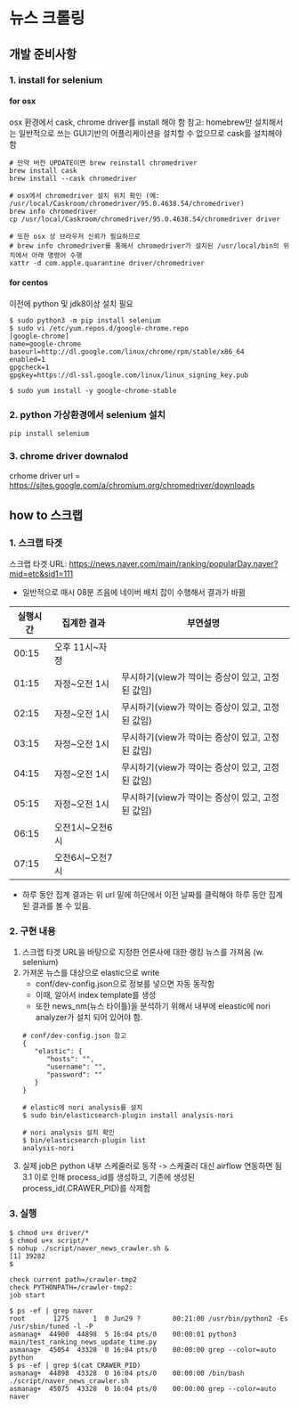 # 뉴스 크롤링

## 개발 준비사항 
### 1. install for selenium
#### for osx
osx 환경에서 cask, chrome driver를 install 해야 함
참고: homebrew만 설치해서는 일반적으로 쓰는 GUI기반의 어플리케이션을 설치할 수 없으므로 cask를 설치해야 함
```
# 만약 버전 UPDATE이면 brew reinstall chromedriver
brew install cask
brew install --cask chromedriver

# osx에서 chromedriver 설치 위치 확인 (예: /usr/local/Caskroom/chromedriver/95.0.4638.54/chromedriver)
brew info chromedriver
cp /usr/local/Caskroom/chromedriver/95.0.4638.54/chromedriver driver

# 또한 osx 상 브라우저 신뢰가 필요하므로
# brew info chromedriver를 통해서 chromedriver가 설치된 /usr/local/bin의 위치에서 아래 명령어 수행
xattr -d com.apple.quarantine driver/chromedriver
```
#### for centos
이전에 python 및 jdk8이상 설치 필요
```
$ sudo python3 -m pip install selenium
$ sudo vi /etc/yum.repos.d/google-chrome.repo
[google-chrome]
name=google-chrome
baseurl=http://dl.google.com/linux/chrome/rpm/stable/x86_64
enabled=1
gpgcheck=1
gpgkey=https://dl-ssl.google.com/linux/linux_signing_key.pub

$ sudo yum install -y google-chrome-stable
```

### 2. python 가상환경에서 selenium 설치
```
pip install selenium
```
### 3. chrome driver downalod

crhome driver url = https://sites.google.com/a/chromium.org/chromedriver/downloads

## how to 스크랩
### 1. 스크랩 타겟
스크랩 타겟 URL: https://news.naver.com/main/ranking/popularDay.naver?mid=etc&sid1=111
- 일반적으로 매시 08분 즈음에 네이버 배치 잡이 수행해서 결과가 바뀜

| 실행시간 | 집계한 결과 | 부연설명 |
| --- | --- | --- |
| 00:15 | 오후 11시~자정 |  |
| 01:15 | 자정~오전 1시 | 무시하기(view가 깍이는 증상이 있고, 고정된 값임) |
| 02:15 | 자정~오전 1시 | 무시하기(view가 깍이는 증상이 있고, 고정된 값임) |
| 03:15 | 자정~오전 1시 | 무시하기(view가 깍이는 증상이 있고, 고정된 값임) |
| 04:15 | 자정~오전 1시 | 무시하기(view가 깍이는 증상이 있고, 고정된 값임) |
| 05:15 | 자정~오전 1시 | 무시하기(view가 깍이는 증상이 있고, 고정된 값임) |
| 06:15 | 오전1시~오전6시 |  |
| 07:15 | 오전6시~오전7시 |  |

- 하루 동안 집계 결과는 위 url 밑에 하단에서 이전 날짜를 클릭해야 하루 동안 집계된 결과를 볼 수 있음.

### 2. 구현 내용
1. 스크랩 타겟 URL을 바탕으로 지정한 언론사에 대한 랭킹 뉴스를 가져옴 (w. selenium)
2. 가져온 뉴스를 대상으로 elastic으로 write
   - conf/dev-config.json으로 정보를 넣으면 자동 동작함
   - 이때, 알아서 index template를 생성
   - 또한 news_nm(뉴스 타이틀)을 분석하기 위해서 내부에 eleastic에 nori analyzer가 설치 되어 있어야 함.
   ```
   # conf/dev-config.json 참고
   {
      "elastic": {
         "hosts": "",
         "username": "",
         "password": ""
      }
   }

   # elastic에 nori analysis를 설치
   $ sudo bin/elasticsearch-plugin install analysis-nori

   # nori analysis 설치 확인
   $ bin/elasticsearch-plugin list
   analysis-nori

   ```
3. 실제 job은 python 내부 스케줄러로 동작 -> 스케줄러 대신 airflow 연동하면 됨
   3.1 이로 인해 process_id를 생성하고, 기존에 생성된 process_id(.CRAWER_PID)를 삭제함

### 3. 실행
```
$ chmod u+x driver/*
$ chmod u+x script/*
$ nohup ./script/naver_news_crawler.sh &
[1] 39282
$

check current path=/crawler-tmp2
check PYTHONPATH=/crawler-tmp2:
job start

$ ps -ef | grep naver
root       1275      1  0 Jun29 ?        00:21:00 /usr/bin/python2 -Es /usr/sbin/tuned -l -P
asmanag+  44900  44898  5 16:04 pts/0    00:00:01 python3 main/test_ranking_news_update_time.py
asmanag+  45054  43328  0 16:04 pts/0    00:00:00 grep --color=auto python
$ ps -ef | grep $(cat CRAWER_PID)
asmanag+  44898  43328  0 16:04 pts/0    00:00:00 /bin/bash ./script/naver_news_crawler.sh
asmanag+  45075  43328  0 16:04 pts/0    00:00:00 grep --color=auto naver
```
